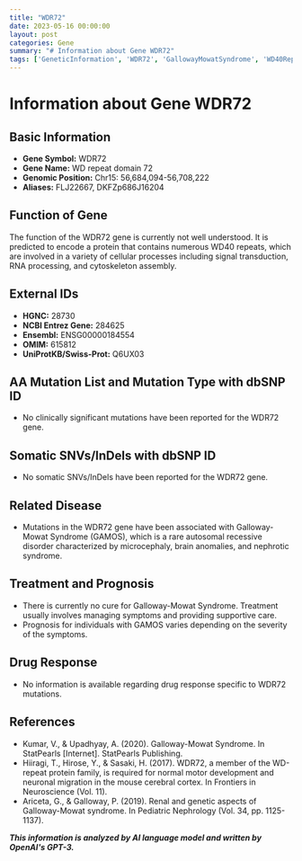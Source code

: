 ```yaml
---
title: "WDR72"
date: 2023-05-16 00:00:00
layout: post
categories: Gene
summary: "# Information about Gene WDR72"
tags: ['GeneticInformation', 'WDR72', 'GallowayMowatSyndrome', 'WD40Repeats', 'NephroticSyndrome', 'Microcephaly', 'NeuronalMigration', 'SupportiveCare']
---
```


# Information about Gene WDR72

## Basic Information
- **Gene Symbol:** WDR72
- **Gene Name:** WD repeat domain 72
- **Genomic Position:** Chr15: 56,684,094-56,708,222
- **Aliases:** FLJ22667, DKFZp686J16204

## Function of Gene
The function of the WDR72 gene is currently not well understood. It is predicted to encode a protein that contains numerous WD40 repeats, which are involved in a variety of cellular processes including signal transduction, RNA processing, and cytoskeleton assembly.

## External IDs
- **HGNC:** 28730
- **NCBI Entrez Gene:** 284625
- **Ensembl:** ENSG00000184554
- **OMIM:** 615812
- **UniProtKB/Swiss-Prot:** Q6UX03

## AA Mutation List and Mutation Type with dbSNP ID
- No clinically significant mutations have been reported for the WDR72 gene.

## Somatic SNVs/InDels with dbSNP ID
- No somatic SNVs/InDels have been reported for the WDR72 gene.

## Related Disease
- Mutations in the WDR72 gene have been associated with Galloway-Mowat Syndrome (GAMOS), which is a rare autosomal recessive disorder characterized by microcephaly, brain anomalies, and nephrotic syndrome.

## Treatment and Prognosis
- There is currently no cure for Galloway-Mowat Syndrome. Treatment usually involves managing symptoms and providing supportive care.
- Prognosis for individuals with GAMOS varies depending on the severity of the symptoms.

## Drug Response
- No information is available regarding drug response specific to WDR72 mutations.

## References
- Kumar, V., & Upadhyay, A. (2020). Galloway-Mowat Syndrome. In StatPearls [Internet]. StatPearls Publishing.
- Hiiragi, T., Hirose, Y., & Sasaki, H. (2017). WDR72, a member of the WD-repeat protein family, is required for normal motor development and neuronal migration in the mouse cerebral cortex. In Frontiers in Neuroscience (Vol. 11).
- Ariceta, G., & Galloway, P. (2019). Renal and genetic aspects of Galloway-Mowat syndrome. In Pediatric Nephrology (Vol. 34, pp. 1125-1137).

**_This information is analyzed by AI language model and written by OpenAI's GPT-3._**